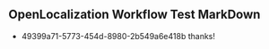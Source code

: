## OpenLocalization Workflow Test MarkDown
* 49399a71-5773-454d-8980-2b549a6e418b thanks!

<!--HONumber=Aug16_HO4-->


